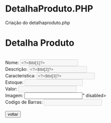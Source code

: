 # DetalhaProduto.PHP
Criação do detalhaproduto.php

<?php
include('conn.php');
if(!isset($_GET['id'])){
    header('Location: listaprodutos.php');
    exit();
}
$id = $_GET['id'];
$sql = "SELECT * FROM tb_produtos WHERE id_produto = $id";
$result = mysqli_query($link,$sql);
$tbl = mysqli_fetch_array($result);
mysqli_close($link);
?>

<!DOCTYPE html>
<html lang="pt-br">
<head>
    <meta charset="UTF-8">
    <meta name="viewport" content="width=device-width, initial-scale=1.0">
    <link rel="stylesheet" href="cadastra.css">
    <title>Cadastra Produto</title>
</head>
<body>
    <div class="container">
    <h1>Detalha Produto</h1>
    <br>
    <form action="detalhaproduto.php" method="post">
        <label for="nome">Nome:</label>
        <input type="text" value="<?=$tbl[1]?>" disabled>
        <br>
        <label for="descricao">Descrição:</label>
        <input type="text" value="<?=$tbl[2]?>" disabled>
        <br>
        <label for="caracteristica">Caracteristica:</label>
        <input type="text" value="<?=$tbl[3]?>" disabled>
        <br>
        <label for="estoque">Estoque:</label>
        <input type="number" value="<?=$tbl[4]?>" disabled>
        <br>
        <label for="valor">Valor:</label>
        <input type="number" value="<?=$tbl[5]?>" disabled>
        <br>
        <label for="imagem">Imagem:</label>
        <input type="imagens/" <?=$tbl[6]?>" disabled>
        <br>
        <label for="barcode">Codigo de Barras:</label>
        <input type="number" value="<?=$tbl[7]?>" disabled>
        <br>
        <br>
        <a href="listaprodutos.php"><input type="button" value="voltar">
        </a>
     </div>
    </form>
</body>
</html>
